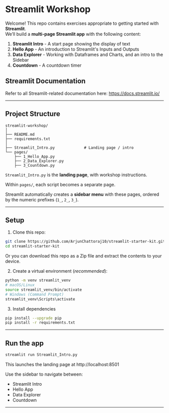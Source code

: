# Streamlit Workshop

Welcome! This repo contains exercises appropriate to getting started with **Streamlit**.  
We’ll build a **multi-page Streamlit app** with the following content:

1. **Streamlit Intro** - A start page showing the display of text
2. **Hello App** - An introduction to Streamlit's Inputs and Outputs
3. **Data Explorer** - Working with Dataframes and Charts, and an intro to the Sidebar
4. **Countdown** - A countdown timer

## Streamlit Documentation

Refer to all Streamlit-related documentation here: https://docs.streamlit.io/

---

## Project Structure

```text
streamlit-workshop/
│
├── README.md
├── requirements.txt
│
├── Streamlit_Intro.py             # Landing page / intro
└── pages/
    ├── 1_Hello_App.py            
    ├── 2_Data_Explorer.py        
    ├── 3_Countdown.py         

```

`Streamlit_Intro.py`  is the **landing page**, with workshop instructions.  

Within `pages/`, each script becomes a separate page.  

Streamlit automatically creates a **sidebar menu** with these pages, ordered by the numeric prefixes (`1_`, `2_`, `3_`).  

---

## Setup

1. Clone this repo:
```bash
git clone https://github.com/ArjunChattoraj10/streamlit-starter-kit.git
cd streamlit-starter-kit
```

Or you can download this repo as a Zip file and extract the contents to your device.

2. Create a virtual environment (*recommended*):

```bash
python -m venv streamlit_venv
# macOS/Linux
source streamlit_venv/bin/activate
# Windows (Command Prompt)
streamlit_venv\Scripts\activate
```

3. Install dependencies
```bash
pip install --upgrade pip
pip install -r requirements.txt
```

---

## Run the app
```bash
streamlit run Streamlit_Intro.py
```

This launches the landing page at http://localhost:8501

Use the sidebar to navigate between:

- Streamlit Intro
- Hello App
- Data Explorer
- Countdown

---


